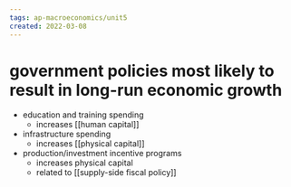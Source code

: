 ```yaml
---
tags: ap-macroeconomics/unit5 
created: 2022-03-08
---
```


# government policies most likely to result in long-run economic growth

- education and training spending
	- increases [[human capital]]
- infrastructure spending
	- increases [[physical capital]]
- production/investment incentive programs
	- increases physical capital
	- related to [[supply-side fiscal policy]] 
